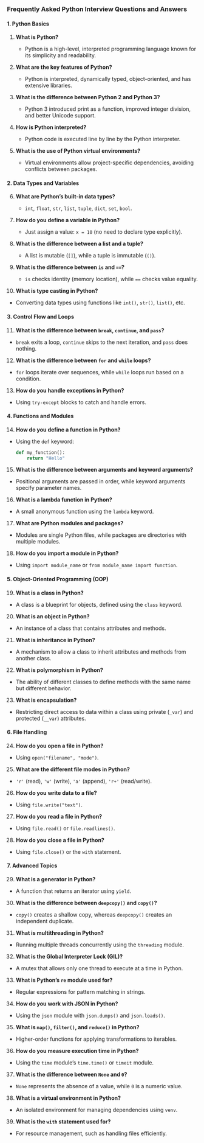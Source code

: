 ### **Frequently Asked Python Interview Questions and Answers**  

#### **1. Python Basics**  

1. **What is Python?**  
   - Python is a high-level, interpreted programming language known for its simplicity and readability.  

2. **What are the key features of Python?**  
   - Python is interpreted, dynamically typed, object-oriented, and has extensive libraries.  

3. **What is the difference between Python 2 and Python 3?**  
   - Python 3 introduced print as a function, improved integer division, and better Unicode support.  

4. **How is Python interpreted?**  
   - Python code is executed line by line by the Python interpreter.  

5. **What is the use of Python virtual environments?**  
   - Virtual environments allow project-specific dependencies, avoiding conflicts between packages.  

#### **2. Data Types and Variables**  

6. **What are Python’s built-in data types?**  
   - `int`, `float`, `str`, `list`, `tuple`, `dict`, `set`, `bool`.  

7. **How do you define a variable in Python?**  
   - Just assign a value: `x = 10` (no need to declare type explicitly).  

8. **What is the difference between a list and a tuple?**  
   - A list is mutable (`[]`), while a tuple is immutable (`()`).  

9. **What is the difference between `is` and `==`?**  
   - `is` checks identity (memory location), while `==` checks value equality.  

10. **What is type casting in Python?**  
   - Converting data types using functions like `int()`, `str()`, `list()`, etc.  

#### **3. Control Flow and Loops**  

11. **What is the difference between `break`, `continue`, and `pass`?**  
   - `break` exits a loop, `continue` skips to the next iteration, and `pass` does nothing.  

12. **What is the difference between `for` and `while` loops?**  
   - `for` loops iterate over sequences, while `while` loops run based on a condition.  

13. **How do you handle exceptions in Python?**  
   - Using `try-except` blocks to catch and handle errors.  

#### **4. Functions and Modules**  

14. **How do you define a function in Python?**  
   - Using the `def` keyword:  
     ```python
     def my_function():
         return "Hello"
     ```  

15. **What is the difference between arguments and keyword arguments?**  
   - Positional arguments are passed in order, while keyword arguments specify parameter names.  

16. **What is a lambda function in Python?**  
   - A small anonymous function using the `lambda` keyword.  

17. **What are Python modules and packages?**  
   - Modules are single Python files, while packages are directories with multiple modules.  

18. **How do you import a module in Python?**  
   - Using `import module_name` or `from module_name import function`.  

#### **5. Object-Oriented Programming (OOP)**  

19. **What is a class in Python?**  
   - A class is a blueprint for objects, defined using the `class` keyword.  

20. **What is an object in Python?**  
   - An instance of a class that contains attributes and methods.  

21. **What is inheritance in Python?**  
   - A mechanism to allow a class to inherit attributes and methods from another class.  

22. **What is polymorphism in Python?**  
   - The ability of different classes to define methods with the same name but different behavior.  

23. **What is encapsulation?**  
   - Restricting direct access to data within a class using private (`_var`) and protected (`__var`) attributes.  

#### **6. File Handling**  

24. **How do you open a file in Python?**  
   - Using `open("filename", "mode")`.  

25. **What are the different file modes in Python?**  
   - `'r'` (read), `'w'` (write), `'a'` (append), `'r+'` (read/write).  

26. **How do you write data to a file?**  
   - Using `file.write("text")`.  

27. **How do you read a file in Python?**  
   - Using `file.read()` or `file.readlines()`.  

28. **How do you close a file in Python?**  
   - Using `file.close()` or the `with` statement.  

#### **7. Advanced Topics**  

29. **What is a generator in Python?**  
   - A function that returns an iterator using `yield`.  

30. **What is the difference between `deepcopy()` and `copy()`?**  
   - `copy()` creates a shallow copy, whereas `deepcopy()` creates an independent duplicate.  

31. **What is multithreading in Python?**  
   - Running multiple threads concurrently using the `threading` module.  

32. **What is the Global Interpreter Lock (GIL)?**  
   - A mutex that allows only one thread to execute at a time in Python.  

33. **What is Python’s `re` module used for?**  
   - Regular expressions for pattern matching in strings.  

34. **How do you work with JSON in Python?**  
   - Using the `json` module with `json.dumps()` and `json.loads()`.  

35. **What is `map()`, `filter()`, and `reduce()` in Python?**  
   - Higher-order functions for applying transformations to iterables.  

36. **How do you measure execution time in Python?**  
   - Using the `time` module’s `time.time()` or `timeit` module.  

37. **What is the difference between `None` and `0`?**  
   - `None` represents the absence of a value, while `0` is a numeric value.  

38. **What is a virtual environment in Python?**  
   - An isolated environment for managing dependencies using `venv`.  

39. **What is the `with` statement used for?**  
   - For resource management, such as handling files efficiently.  
